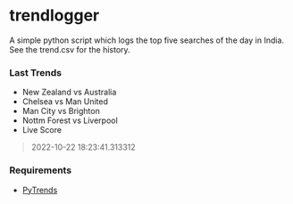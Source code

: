 # trendlogger
A simple python script which logs the top five searches of the day in India.<br>See the trend.csv for the history.<br>

<!-- Last Trends -->
### Last Trends
* New Zealand vs Australia
* Chelsea vs Man United
* Man City vs Brighton
* Nottm Forest vs Liverpool
* Live Score
> 2022-10-22 18:23:41.313312

<!-- Requirements -->
### Requirements
* [PyTrends](https://github.com/dreyco676/pytrends)
